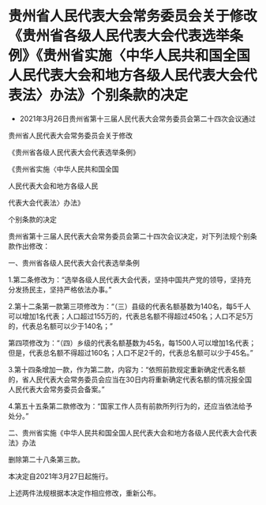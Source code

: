 # 贵州省人民代表大会常务委员会关于修改《贵州省各级人民代表大会代表选举条例》《贵州省实施〈中华人民共和国全国人民代表大会和地方各级人民代表大会代表法〉办法》个别条款的决定

- 2021年3月26日贵州省第十三届人民代表大会常务委员会第二十四次会议通过

<!-- INFO END -->

贵州省人民代表大会常务委员会关于修改

《贵州省各级人民代表大会代表选举条例》

《贵州省实施〈中华人民共和国全国

人民代表大会和地方各级人民

代表大会代表法〉办法》

个别条款的决定

贵州省第十三届人民代表大会常务委员会第二十四次会议决定，对下列法规个别条款作出修改：

一、贵州省各级人民代表大会代表选举条例

1.第二条修改为：“选举各级人民代表大会代表，坚持中国共产党的领导，坚持充分发扬民主，坚持严格依法办事。”

2.第十二条第一款第三项修改为：“（三）县级的代表名额基数为140名，每5千人可以增加1名代表；人口超过155万的，代表总名额不得超过450名；人口不足5万的，代表总名额可以少于140名；”

第四项修改为：“（四）乡级的代表名额基数为45名，每1500人可以增加1名代表；但是，代表总名额不得超过160名；人口不足2千的，代表总名额可以少于45名。”

3.第十四条增加一款，作为第二款，内容为：“依照前款规定重新确定代表名额的，省人民代表大会常务委员会应当在30日内将重新确定代表名额的情况报全国人民代表大会常务委员会备案。”

4.第五十五条第二款修改为：“国家工作人员有前款所列行为的，还应当依法给予处分。”

二、贵州省实施《中华人民共和国全国人民代表大会和地方各级人民代表大会代表法》办法

删除第二十八条第三款。

本决定自2021年3月27日起施行。

上述两件法规根据本决定作相应修改，重新公布。
